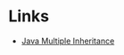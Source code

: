 Links
======

* [Java Multiple Inheritance](https://stackoverflow.com/questions/21824402/java-multiple-inheritance)
